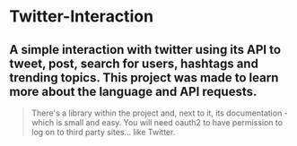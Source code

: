 # Twitter-Interaction
## A simple interaction with twitter using its API to tweet, post, search for users, hashtags and trending topics. This project was made to learn more about the language and API requests.
  > There's a library within the project and, next to it, its documentation - which is small and easy.
  > You will need oauth2 to have permission to log on to third party sites... like Twitter.
  

  
